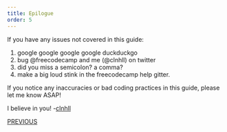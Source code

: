 ```yaml
---
title: Epilogue
order: 5
---
```

If you have any issues not covered in this guide:

1. google google google google duckduckgo
2. bug @freecodecamp and me (@clnhll) on twitter
3. did you miss a semicolon? a comma?
4. make a big loud stink in the freecodecamp help gitter.

If you notice any inaccuracies or bad coding practices in this guide, please let me know ASAP!

I believe in you!
-[clnhll](https://github.com/clnhll)

[PREVIOUS](https://github.com/FreeCodeCamp/FreeCodeCamp/wiki/Bonus-SocketIO)